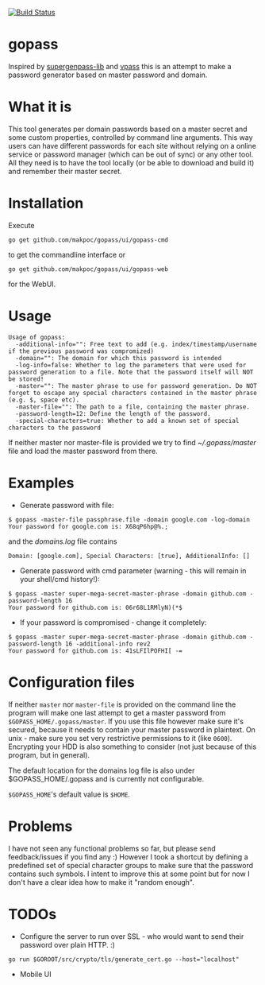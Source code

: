[![Build Status](https://travis-ci.org/Makpoc/gopass.svg?branch=master)](https://travis-ci.org/Makpoc/gopass)

# gopass

Inspired by [supergenpass-lib](https://github.com/chriszarate/supergenpass-lib) and [vpass](https://github.com/vladstudio/vpass2) this is an attempt to make a password generator based on master password and domain.

# What it is

This tool generates per domain passwords based on a master secret and some custom properties, controlled by command line arguments. This way users can have different passwords for each site without relying on a online service or password manager (which can be out of sync) or any other tool. All they need is to have the tool locally (or be able to download and build it) and remember their master secret.

# Installation

Execute 
```
go get github.com/makpoc/gopass/ui/gopass-cmd
``` 
to get the commandline interface or 
```
go get github.com/makpoc/gopass/ui/gopass-web
```
for the WebUI.

# Usage
```
Usage of gopass:
  -additional-info="": Free text to add (e.g. index/timestamp/username if the previous password was compromized)
  -domain="": The domain for which this password is intended
  -log-info=false: Whether to log the parameters that were used for password generation to a file. Note that the password itself will NOT be stored!
  -master="": The master phrase to use for password generation. Do NOT forget to escape any special characters contained in the master phrase (e.g. $, space etc).
  -master-file="": The path to a file, containing the master phrase.
  -password-length=12: Define the length of the password.
  -special-characters=true: Whether to add a known set of special characters to the password
```

If neither master nor master-file is provided we try to find _~/.gopass/master_ file and load the master password from there.

# Examples

* Generate password with file:
```
$ gopass -master-file passphrase.file -domain google.com -log-domain
Your password for google.com is: X68qP6hp@%.;
```
and the _domains.log_ file contains
```
Domain: [google.com], Special Characters: [true], AdditionalInfo: []
```

* Generate password with cmd parameter (warning - this will remain in your shell/cmd history!):
```
$ gopass -master super-mega-secret-master-phrase -domain github.com -password-length 16
Your password for github.com is: 06r68L1RMlyN)(*$
```
* If your password is compromised - change it completely:
```
$ gopass -master super-mega-secret-master-phrase -domain github.com -password-length 16 -additional-info rev2
Your password for github.com is: 41sLFIlPOFHI[ -=
```

# Configuration files

If neither ```master``` nor ```master-file``` is provided on the command line the program will make one last attempt to get a master password from ```$GOPASS_HOME/.gopass/master```. If you use this file however make sure it's secured, because it needs to contain your master password in plaintext. On unix - make sure you set very restrictive permissions to it (like ```0600```). Encrypting your HDD is also something to consider (not just because of this program, but in general).

The default location for the domains log file is also under $GOPASS_HOME/.gopass and is currently not configurable.

```$GOPASS_HOME```'s default value is ```$HOME```.

# Problems

I have not seen any functional problems so far, but please send feedback/issues if you find any :)
However I took a shortcut by defining a predefined set of special character groups to make sure that the password contains such symbols. I intent to improve this at some point but for now I don't have a clear idea how to make it "random enough".


# TODOs
* Configure the server to run over SSL - who would want to send their password over plain HTTP. :)
```
go run $GOROOT/src/crypto/tls/generate_cert.go --host="localhost"
```
* Mobile UI
